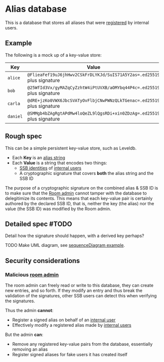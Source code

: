 # Alias database

This is a database that stores all aliases that were [registered](Registration.md) by internal users.

## Example

The following is a mock up of a key-value store:

| Key | Value |
|----|-----|
| `alice` | `@FlieaFef19uJ6jhHwv2CSkFrDLYKJd/SuIS71A5Y2as=.ed25519` plus signature |
| `bob` | `@25WfId3Vx/gyMAZqCyZzhtW4iPtUVXB/aOMYbq44P4c=.ed25519` plus signature |
| `carla` | `@dRE+jzKo0VWX6JbcSVATyOvFlbjCNwPWNzQLkTGenac=.ed25519` plus signature |
| `daniel` | `@SMMgb4bZAgRgtAPdMw4loQeZL9lQgsRDi+xin0ZDzAg=.ed25519` plus signature |

## Rough spec

This can be a simple persistent key-value store, such as Leveldb.

- Each **Key** is an [alias string](Alias%20string.md)
- Each **Value** is a string that encodes two things:
  - [SSB identities](https://ssbc.github.io/scuttlebutt-protocol-guide/#keys-and-identities) of [internal users](../Stakeholders/Internal%20user.md)
  - A cryptographic signature that covers **both** the alias string and the SSB ID

The purpose of a cryptographic signature on the combined alias & SSB ID is to make sure that the [Room admin](../Stakeholders/Room%20admin.md) cannot tamper with the database to delegitimize its contents. This means that each key-value pair is certainly authored by the declared SSB ID, that is, neither the key (the alias) nor the value (the SSB ID) was modified by the Room admin.

## Detailed spec #TODO

Detail how the signature should happen, with a derived key perhaps?

TODO Make UML diagram, see [sequenceDiagram example](../Misc/sequenceDiagram%20example.md).

## Security considerations

### Malicious [room admin](../Stakeholders/Room%20admin.md)

The room admin can freely read or write to this database, they can create new entries, and so forth. If they modify an entry and thus break the validation of the signatures, other SSB users can detect this when verifying the signatures.

Thus the admin **cannot**:

- Register a signed alias on behalf of an [internal user](../Stakeholders/Internal%20user.md)
- Effectively modify a registered alias made by [internal users](../Stakeholders/Internal%20user.md)

But the admin **can**:

- Remove any registered key-value pairs from the database, essentially removing an alias
- Register signed aliases for fake users it has created itself
